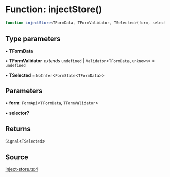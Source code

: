 # Function: injectStore()

```ts
function injectStore<TFormData, TFormValidator, TSelected>(form, selector?): Signal<TSelected>
```

## Type parameters

• **TFormData**

• **TFormValidator** *extends* `undefined` \| `Validator`\<`TFormData`, `unknown`\> = `undefined`

• **TSelected** = `NoInfer`\<`FormState`\<`TFormData`\>\>

## Parameters

• **form**: `FormApi`\<`TFormData`, `TFormValidator`\>

• **selector?**

## Returns

`Signal`\<`TSelected`\>

## Source

[inject-store.ts:4](https://github.com/TanStack/form/blob/5c94fa159313e0b0411d49fbdc3b117336185e63/packages/angular-form/src/inject-store.ts#L4)
